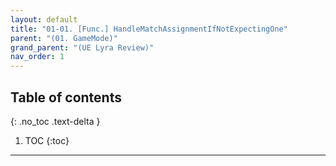 ```yaml
---
layout: default
title: "01-01. [Func.] HandleMatchAssignmentIfNotExpectingOne"
parent: "(01. GameMode)"
grand_parent: "(UE Lyra Review)"
nav_order: 1
---
```


## Table of contents
{: .no_toc .text-delta }

1. TOC
{:toc}

---